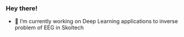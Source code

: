 ### Hey there!

- 🔭 I’m currently working on Deep Learning applications to inverse problem
of EEG in Skoltech

